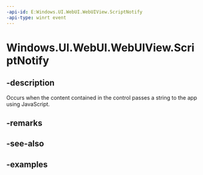 ```yaml
---
-api-id: E:Windows.UI.WebUI.WebUIView.ScriptNotify
-api-type: winrt event
---
```


<!-- Event syntax.
public event TypedEventHandler ScriptNotify<IWebViewControl, WebViewControlScriptNotifyEventArgs>
-->

# Windows.UI.WebUI.WebUIView.ScriptNotify

## -description
Occurs when the content contained in the control passes a string to the app using JavaScript.

## -remarks

## -see-also

## -examples

